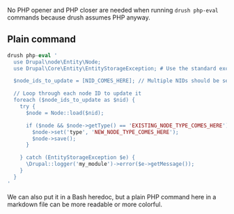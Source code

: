 No PHP opener and PHP closer are needed when running `drush php-eval` commands because drush assumes PHP anyway.

## Plain command

```php
drush php-eval '
  use Drupal\node\Entity\Node;
  use Drupal\Core\Entity\EntityStorageException; # Use the standard exception handler;

  $node_ids_to_update = [NID_COMES_HERE]; // Multiple NIDs should be separated by at least one comma.

  // Loop through each node ID to update it
  foreach ($node_ids_to_update as $nid) {
    try {
      $node = Node::load($nid);

      if ($node && $node->getType() == 'EXISTING_NODE_TYPE_COMES_HERE') {
        $node->set('type', 'NEW_NODE_TYPE_COMES_HERE');
        $node->save();
      }

    } catch (EntityStorageException $e) {
      \Drupal::logger('my_module')->error($e->getMessage());
    }
  }
'
```

We can also put it in a Bash heredoc, but a plain PHP command here in a markdown file can be more readable or more colorful.

